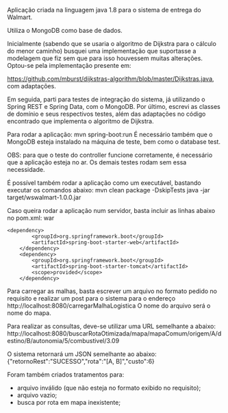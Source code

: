 Aplicação criada na linguagem java 1.8 para o sistema de entrega do Walmart.

Utiliza o MongoDB como base de dados.

Inicialmente (sabendo que se usaria o algoritmo de Dijkstra para o cálculo do menor caminho) busquei uma implementação que suportasse a modelagem que fiz sem que para isso houvessem muitas alterações. Optou-se pela implementação presente em:

https://github.com/mburst/dijkstras-algorithm/blob/master/Dijkstras.java, com adaptações.

Em seguida, parti para testes de integração do sistema, já utilizando o Spring REST e Spring Data, com o MongoDB.
Por último, escrevi as classes de domínio e seus respectivos testes, além das adaptações no código encontrado que implementa o algoritmo de Dijkstra.

Para rodar a aplicação: mvn spring-boot:run
É necessário também que o MongoDB esteja instalado na máquina de teste, bem como o database test.

OBS: para que o teste do controller funcione corretamente, é necessário que a aplicação esteja no ar. Os demais testes rodam sem essa necessidade.

É possível também rodar a aplicação como um executável, bastando executar os comandos abaixo:
mvn clean package -DskipTests
java -jar target/wswalmart-1.0.0.jar

Caso queira rodar a aplicação num servidor, basta incluir as linhas abaixo no pom.xml:
	<packaging>war</packaging>

	<dependency>
            <groupId>org.springframework.boot</groupId>
            <artifactId>spring-boot-starter-web</artifactId>
        </dependency>
        <dependency>
            <groupId>org.springframework.boot</groupId>
            <artifactId>spring-boot-starter-tomcat</artifactId>
            <scope>provided</scope>
        </dependency>

Para carregar as malhas, basta escrever um arquivo no formato pedido no requisito e realizar um post para o sistema para o endereço http://localhost:8080/carregarMalhaLogistica O nome do arquivo será o nome do mapa.

Para realizar as consultas, deve-se utilizar uma URL semelhante a abaixo:
http://localhost:8080/buscarRotaOtimizada/mapa/mapaComum/origem/A/destino/B/autonomia/5/combustivel/3.09

O sistema retornará um JSON semelhante ao abaixo:
{"retornoRest":"SUCESSO","rota":"[A, B]","custo":6}

Foram também criados tratamentos para:

 * arquivo inválido (que não esteja no formato exibido no requisito);
 * arquivo vazio;
 * busca por rota em mapa inexistente;


